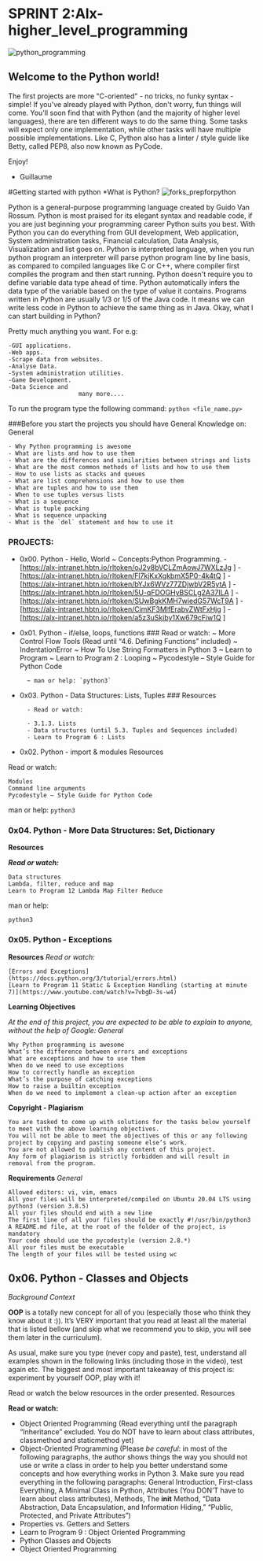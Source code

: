 # SPRINT 2:Alx-higher_level_programming

![python_programming](https://s3.amazonaws.com/intranet-projects-files/holbertonschool-higher-level_programming+/231/48a9fdbd67c84a328a9df9ec8d93b9ac2458ac37721d7d53e51a27fb2bdc5263.jpg)

## Welcome to the Python world!

The first projects are more "C-oriented" - no tricks, no funky syntax - simple!
If you've already played with Python, don't worry, fun things will come.
You'll soon find that with Python (and the majority of higher level languages), there are ten different ways to do the same thing. Some tasks will expect only one implementation, while other tasks will have multiple possible implementations.
Like C, Python also has a linter / style guide like Betty, called PEP8, also now known as PyCode.

Enjoy!

- Guillaume



#Getting started with python
*What is Python?
![forks_prepforpython](https://upload.wikimedia.org/wikipedia/en/c/cb/Flyingcircus_2.jpg)

Python is a general-purpose programming language created by Guido Van Rossum.
Python is most praised for its elegant syntax and readable code, if you are just beginning your programming career Python suits you best. With Python you can do everything from GUI development, Web application, System administration tasks, Financial calculation, Data Analysis, Visualization and list goes on.
Python is interpreted language, when you run python program an interpreter will parse python program line by line basis, as compared to compiled languages like C or C++, where compiler first compiles the program and then start running.
Python doesn't require you to define variable data type ahead of time. Python automatically infers the data type of the variable based on the type of value it contains.
Programs written in Python are usually 1/3 or 1/5 of the Java code. It means we can write less code in Python to achieve the same thing as in Java.
Okay, what I can start building in Python?

Pretty much anything you want. For e.g:

    -GUI applications.
    -Web apps.
    -Scrape data from websites.
    -Analyse Data.
    -System administration utilities.
    -Game Development.
    -Data Science and 
                        many more....

To run the program type the following command: `python <file_name.py>`

###Before you start the projects you should have General Knowledge on:
        General

    - Why Python programming is awesome
    - What are lists and how to use them
    - What are the differences and similarities between strings and lists
    - What are the most common methods of lists and how to use them
    - How to use lists as stacks and queues
    - What are list comprehensions and how to use them
    - What are tuples and how to use them
    - When to use tuples versus lists
    - What is a sequence
    - What is tuple packing
    - What is sequence unpacking
    - What is the `del` statement and how to use it


### PROJECTS:
- 0x00. Python - Hello, World
        ~ Concepts:Python Programming.
                - [https://alx-intranet.hbtn.io/rltoken/oJ2v8bVCLZmAowJ7WXLzJg ]
                - [https://alx-intranet.hbtn.io/rltoken/Fl7kjKxXgkbmX5P0-4k4tQ ]
                - [https://alx-intranet.hbtn.io/rltoken/bYJx6WVz77ZDjwbV2R5ytA ]
                - [https://alx-intranet.hbtn.io/rltoken/5U-qFDOGHyBSCLg2A37ILA ]
                - [https://alx-intranet.hbtn.io/rltoken/SUwBgkKMH7wiedG57WcT9A ]
                - [https://alx-intranet.hbtn.io/rltoken/CimKF3MlfErabvZWtFxHjg ]
                - [https://alx-intranet.hbtn.io/rltoken/a5z3uSkiby1Xw679cFiw1Q ]

- 0x01. Python - if/else, loops, functions
        ### Read or watch:
        ~ More Control Flow Tools (Read until “4.6. Defining Functions” included)
        ~ IndentationError
        ~ How To Use String Formatters in Python 3
        ~ Learn to Program
        ~ Learn to Program 2 : Looping
        ~ Pycodestyle – Style Guide for Python Code

        ~ man or help: `python3`
- 0x03. Python - Data Structures: Lists, Tuples
        ### Resources

        - Read or watch:

        - 3.1.3. Lists
        - Data structures (until 5.3. Tuples and Sequences included)
        - Learn to Program 6 : Lists

- 0x02. Python - import & modules
Resources

Read or watch:

    Modules
    Command line arguments
    Pycodestyle – Style Guide for Python Code

man or help: `python3`

### 0x04. Python - More Data Structures: Set, Dictionary
__Resources__

***Read or watch:***

    Data structures
    Lambda, filter, reduce and map
    Learn to Program 12 Lambda Map Filter Reduce

man or help:

    python3

### 0x05. Python - Exceptions
__Resources__
*Read or watch:*

    [Errors and Exceptions](https://docs.python.org/3/tutorial/errors.html)
    [Learn to Program 11 Static & Exception Handling (starting at minute 7)](https://www.youtube.com/watch?v=7vbgD-3s-w4)

__Learning Objectives__

_At the end of this project, you are expected to be able to explain to anyone, without the help of Google:
General_

    Why Python programming is awesome
    What’s the difference between errors and exceptions
    What are exceptions and how to use them
    When do we need to use exceptions
    How to correctly handle an exception
    What’s the purpose of catching exceptions
    How to raise a builtin exception
    When do we need to implement a clean-up action after an exception

__Copyright - Plagiarism__

    You are tasked to come up with solutions for the tasks below yourself to meet with the above learning objectives.
    You will not be able to meet the objectives of this or any following project by copying and pasting someone else’s work.
    You are not allowed to publish any content of this project.
    Any form of plagiarism is strictly forbidden and will result in removal from the program.

__Requirements__
*General*

    Allowed editors: vi, vim, emacs
    All your files will be interpreted/compiled on Ubuntu 20.04 LTS using python3 (version 3.8.5)
    All your files should end with a new line
    The first line of all your files should be exactly #!/usr/bin/python3
    A README.md file, at the root of the folder of the project, is mandatory
    Your code should use the pycodestyle (version 2.8.*)
    All your files must be executable
    The length of your files will be tested using wc

## 0x06. Python - Classes and Objects
_Background Context_

__OOP__ is a totally new concept for all of you (especially those who think they know about it :)). It’s VERY important that you read at least all the material that is listed bellow (and skip what we recommend you to skip, you will see them later in the curriculum).

As usual, make sure you type (never copy and paste), test, understand all examples shown in the following links (including those in the video), test again etc. The biggest and most important takeaway of this project is: experiment by yourself OOP, play with it!

Read or watch the below resources in the order presented.
Resources

__Read or watch:__
   - Object Oriented Programming (Read everything until the paragraph “Inheritance” excluded. You do NOT have to learn about class attributes, classmethod and staticmethod yet)
   - Object-Oriented Programming (Please *be careful*: in most of the following paragraphs, the author shows things the way you should not use or write a class in order to help you better understand some concepts and how everything works in Python 3. Make sure you read everything in the following paragraphs: General Introduction, First-class Everything, A Minimal Class in Python, Attributes (You DON’T have to learn about class attributes), Methods, The __init__ Method, “Data Abstraction, Data Encapsulation, and Information Hiding,” “Public, Protected, and Private Attributes”)
   - Properties vs. Getters and Setters
   - Learn to Program 9 : Object Oriented Programming
   - Python Classes and Objects
   - Object Oriented Programming


